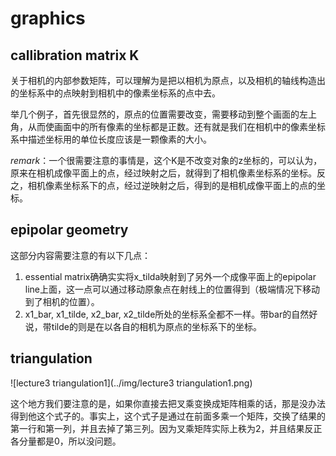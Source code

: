 # graphics

## callibration matrix K
关于相机的内部参数矩阵，可以理解为是把以相机为原点，以及相机的轴线构造出的坐标系中的点映射到相机中的像素坐标系的点中去。

举几个例子，首先很显然的，原点的位置需要改变，需要移动到整个画面的左上角，从而使画面中的所有像素的坐标都是正数。还有就是我们在相机中的像素坐标系中描述坐标用的单位长度应该是一颗像素的大小。

*remark*：一个很需要注意的事情是，这个K是不改变对象的z坐标的，可以认为，原来在相机成像平面上的点，经过映射之后，就得到了相机像素坐标系的坐标。反之，相机像素坐标系下的点，经过逆映射之后，得到的是相机成像平面上的点的坐标。

## epipolar geometry
这部分内容需要注意的有以下几点：
1. essential matrix确确实实将x_tilda映射到了另外一个成像平面上的epipolar line上面，这一点可以通过移动原象点在射线上的位置得到（极端情况下移动到了相机的位置）。
2. x1_bar, x1_tilde, x2_bar, x2_tilde所处的坐标系全都不一样。带bar的自然好说，带tilde的则是在以各自的相机为原点的坐标系下的坐标。

## triangulation
![lecture3 triangulation1](../img/lecture3 triangulation1.png)

这个地方我们要注意的是，如果你直接去把叉乘变换成矩阵相乘的话，那是没办法得到他这个式子的。事实上，这个式子是通过在前面多乘一个矩阵，交换了结果的第一行和第一列，并且去掉了第三列。因为叉乘矩阵实际上秩为2，并且结果反正各分量都是0，所以没问题。
